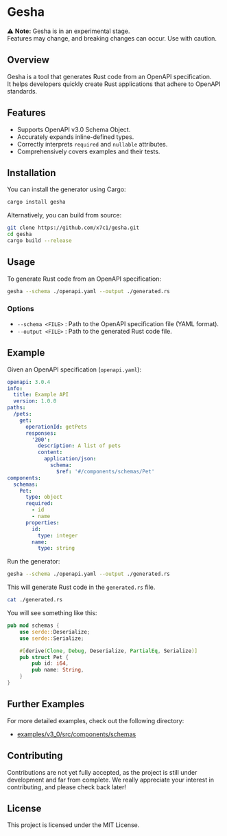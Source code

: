 # Gesha

⚠️ **Note:** Gesha is in an experimental stage.  
Features may change, and breaking changes can occur. Use with caution.

## Overview

Gesha is a tool that generates Rust code from an OpenAPI specification.  
It helps developers quickly create Rust applications that adhere to OpenAPI standards.

## Features

- Supports OpenAPI v3.0 Schema Object.
- Accurately expands inline-defined types.
- Correctly interprets `required` and `nullable` attributes.
- Comprehensively covers examples and their tests.

## Installation

You can install the generator using Cargo:

```sh
cargo install gesha
```

Alternatively, you can build from source:

```sh
git clone https://github.com/x7c1/gesha.git
cd gesha
cargo build --release
```

## Usage

To generate Rust code from an OpenAPI specification:

```sh
gesha --schema ./openapi.yaml --output ./generated.rs
```

### Options

- `--schema <FILE>` : Path to the OpenAPI specification file (YAML format).
- `--output <FILE>` : Path to the generated Rust code file.

## Example

Given an OpenAPI specification (`openapi.yaml`):

```yaml
openapi: 3.0.4
info:
  title: Example API
  version: 1.0.0
paths:
  /pets:
    get:
      operationId: getPets
      responses:
        '200':
          description: A list of pets
          content:
            application/json:
              schema:
                $ref: '#/components/schemas/Pet'
components:
  schemas:
    Pet:
      type: object
      required:
        - id
        - name
      properties:
        id:
          type: integer
        name:
          type: string
```

Run the generator:

```sh
gesha --schema ./openapi.yaml --output ./generated.rs
```

This will generate Rust code in the `generated.rs` file.

```sh
cat ./generated.rs
```

You will see something like this:

```rust
pub mod schemas {
    use serde::Deserialize;
    use serde::Serialize;

    #[derive(Clone, Debug, Deserialize, PartialEq, Serialize)]
    pub struct Pet {
        pub id: i64,
        pub name: String,
    }
}
```

## Further Examples

For more detailed examples, check out the following directory:

- [examples/v3_0/src/components/schemas](./examples/v3_0/src/components/schemas)

## Contributing

Contributions are not yet fully accepted, as the project is still under development and far from complete.
We really appreciate your interest in contributing, and please check back later!

## License

This project is licensed under the MIT License.
